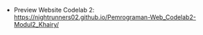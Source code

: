 - Preview Website Codelab 2: https://nightrunners02.github.io/Pemrograman-Web_Codelab2-Modul2_Khairy/
